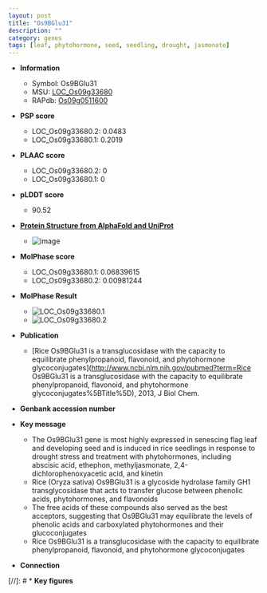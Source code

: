 ```yaml
---
layout: post
title: "Os9BGlu31"
description: ""
category: genes
tags: [leaf, phytohormone, seed, seedling, drought, jasmonate]
---
```


* **Information**  
    + Symbol: Os9BGlu31  
    + MSU: [LOC_Os09g33680](http://rice.plantbiology.msu.edu/cgi-bin/ORF_infopage.cgi?orf=LOC_Os09g33680)  
    + RAPdb: [Os09g0511600](http://rapdb.dna.affrc.go.jp/viewer/gbrowse_details/irgsp1?name=Os09g0511600)  

* **PSP score**  
    + LOC_Os09g33680.2: 0.0483 
    + LOC_Os09g33680.1: 0.2019 

* **PLAAC score**  
    + LOC_Os09g33680.2: 0 
    + LOC_Os09g33680.1: 0 

* **pLDDT score**
    + 90.52

* **[Protein Structure from AlphaFold and UniProt](https://www.uniprot.org/uniprotkb/B7F7K7/entry#structure)**
    + ![image](https://ricepsp.github.io/images/B/AF-B7F7K7-F1.png)

* **MolPhase score**
    + LOC_Os09g33680.1: 0.06839615
    + LOC_Os09g33680.2: 0.00981244

* **MolPhase Result**
    + ![LOC_Os09g33680.1](https://304243504.github.io/Pictures/LOC_Os09g/LOC_Os09g33680.1.png)
    + ![LOC_Os09g33680.2](https://304243504.github.io/Pictures/LOC_Os09g/LOC_Os09g33680.2.png)

* **Publication**  
    + [Rice Os9BGlu31 is a transglucosidase with the capacity to equilibrate phenylpropanoid, flavonoid, and phytohormone glycoconjugates](http://www.ncbi.nlm.nih.gov/pubmed?term=Rice Os9BGlu31 is a transglucosidase with the capacity to equilibrate phenylpropanoid, flavonoid, and phytohormone glycoconjugates%5BTitle%5D), 2013, J Biol Chem.

* **Genbank accession number**  

* **Key message**  
    + The Os9BGlu31 gene is most highly expressed in senescing flag leaf and developing seed and is induced in rice seedlings in response to drought stress and treatment with phytohormones, including abscisic acid, ethephon, methyljasmonate, 2,4-dichlorophenoxyacetic acid, and kinetin
    + Rice (Oryza sativa) Os9BGlu31 is a glycoside hydrolase family GH1 transglycosidase that acts to transfer glucose between phenolic acids, phytohormones, and flavonoids
    + The free acids of these compounds also served as the best acceptors, suggesting that Os9BGlu31 may equilibrate the levels of phenolic acids and carboxylated phytohormones and their glucoconjugates
    + Rice Os9BGlu31 is a transglucosidase with the capacity to equilibrate phenylpropanoid, flavonoid, and phytohormone glycoconjugates

* **Connection**  

[//]: # * **Key figures**  



